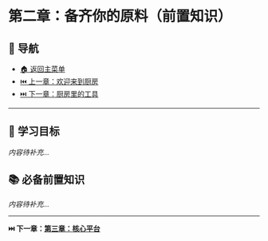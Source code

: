 # 第二章：备齐你的原料（前置知识）

## 🧭 导航

- [🏠 返回主菜单](../../README.md)
- [⏮️ 上一章：欢迎来到厨房](../01-introduction/)
- [⏭️ 下一章：厨房里的工具](../03-platforms/)

---

## 🎯 学习目标
*内容待补充...*

## 📚 必备前置知识
*内容待补充...*

---

**⏭️ 下一章：[第三章：核心平台](../03-platforms/)** 